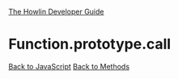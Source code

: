 [The Howlin Developer Guide](/index.md)



Function.prototype.call
=======================

[Back to JavaScript](../index.md)
[Back to Methods](../methods.md)



